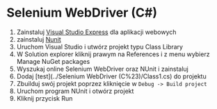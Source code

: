 # Selenium WebDriver (C#)
1. Zainstaluj [Visual Studio Express](http://www.visualstudio.com/downloads/download-visual-studio-vs#d-express-web) dla aplikacji webowych
2. zainstaluj [Nunit](http://nunit.org/?p=download)
3. Uruchom Visual Studio i utwórz projekt typu Class Library
4. W Solution explorer kliknij prawym na References i z menu wybierz Manage NuGet packages
5. Wyszukaj online Selenium WebDriver oraz NUnit i zainstaluj
6. Dodaj [test](../Selenium WebDriver (C%23)/Class1.cs) do projektu 
7. Zbuilduj swój projekt poprzez kliknięcie w ```Debug -> Build project```
8. Uruchom program NUnit i otwórz projekt 
9. Kliknij przycisk Run
